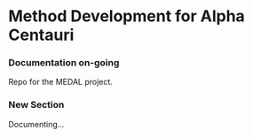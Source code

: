 # Method Development for Alpha Centauri

### Documentation on-going
Repo for the MEDAL project.


### New Section
Documenting...
